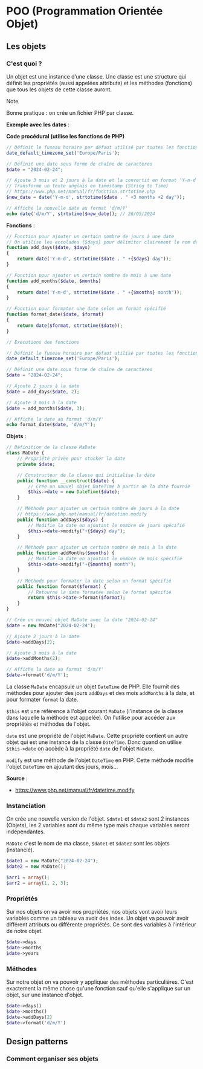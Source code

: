 # POO (Programmation Orientée Objet)

## Les objets

### C'est quoi ?

Un objet est une instance d’une classe. Une classe est une structure qui définit les propriétés (aussi appelées attributs) et les méthodes (fonctions) que tous les objets de cette classe auront.

> [!NOTE]
> Bonne pratique : on crée un fichier PHP par classe.

**Exemple avec les dates** :

**Code procédural (utilise les fonctions de PHP)**
```php
// Définit le fuseau horaire par défaut utilisé par toutes les fonctions de date/heure
date_default_timezone_set('Europe/Paris');

// Définit une date sous forme de chaîne de caractères
$date = "2024-02-24";

// Ajoute 3 mois et 2 jours à la date et la convertit en format 'Y-m-d'
// Transforme un texte anglais en timestamp (String to Time)
// https://www.php.net/manual/fr/function.strtotime.php
$new_date = date('Y-m-d', strtotime($date . " +3 months +2 day"));

// Affiche la nouvelle date au format 'd/m/Y'
echo date('d/m/Y', strtotime($new_date)); // 26/05/2024
```

**Fonctions** :
```php
// Fonction pour ajouter un certain nombre de jours à une date
// On utilise les accolades {$days} pour délimiter clairement le nom de la variable
function add_days($date, $days)
{
    return date('Y-m-d', strtotime($date . " +{$days} day"));
}

// Fonction pour ajouter un certain nombre de mois à une date
function add_months($date, $months)
{
    return date('Y-m-d', strtotime($date . " +{$months} month"));
}

// Fonction pour formater une date selon un format spécifié
function format_date($date, $format)
{
    return date($format, strtotime($date));
}

// Executions des fonctions

// Définit le fuseau horaire par défaut utilisé par toutes les fonctions de date/heure
date_default_timezone_set('Europe/Paris');

// Définit une date sous forme de chaîne de caractères
$date = "2024-02-24";

// Ajoute 2 jours à la date
$date = add_days($date, 2);

// Ajoute 3 mois à la date
$date = add_months($date, 3);

// Affiche la date au format 'd/m/Y'
echo format_date($date, 'd/m/Y');
```

**Objets** :
```php
// Définition de la classe MaDate
class MaDate {
    // Propriété privée pour stocker la date
    private $date;

    // Constructeur de la classe qui initialise la date
    public function __construct($date) {
        // Crée un nouvel objet DateTime à partir de la date fournie
        $this->date = new DateTime($date);
    }

    // Méthode pour ajouter un certain nombre de jours à la date
    // https://www.php.net/manual/fr/datetime.modify
    public function addDays($days) {
        // Modifie la date en ajoutant le nombre de jours spécifié
        $this->date->modify("+{$days} day");
    }

    // Méthode pour ajouter un certain nombre de mois à la date
    public function addMonths($months) {
        // Modifie la date en ajoutant le nombre de mois spécifié
        $this->date->modify("+{$months} month");
    }

    // Méthode pour formater la date selon un format spécifié
    public function format($format) {
        // Retourne la date formatée selon le format spécifié
        return $this->date->format($format);
    }
}

// Crée un nouvel objet MaDate avec la date "2024-02-24"
$date = new MaDate("2024-02-24");

// Ajoute 2 jours à la date
$date->addDays(2);

// Ajoute 3 mois à la date
$date->addMonths(2);

// Affiche la date au format 'd/m/Y'
$date->format('d/m/Y');
```
  
La classe `MaDate` encapsule un objet `DateTime` de PHP. Elle fournit des méthodes pour ajouter des jours `addDays` et des mois `addMonths` à la date, et pour formater `format` la date.  
  
`$this` est une référence à l'objet courant `MaDate` (l'instance de la classe dans laquelle la méthode est appelée). On l'utilise pour accéder aux propriétés et méthodes de l'objet.  
  
`date` est une propriété de l'objet `MaDate`. Cette propriété contient un autre objet qui est une instance de la classe `DateTime`. Donc quand on utilise `$this->date` on accède à la propriété `date` de l'objet `MaDate`.  
  
`modify` est une méthode de l'objet `DateTime` en PHP. Cette méthode modifie l'objet `DateTime` en ajoutant des jours, mois...

**Source** :
- https://www.php.net/manual/fr/datetime.modify  


### Instanciation

On crée une nouvelle version de l'objet. `$date1` et `$date2` sont 2 instances (Objets), les 2 variables sont du même type mais chaque variables seront indépendantes. 

`MaDate` c'est le nom de ma classe, `$date1` et `$date2` sont les objets (instancié).

```php
$date1 = new MaDate("2024-02-24");
$date2 = new MaDate();
```
```php
$arr1 = array();
$arr2 = array(1, 2, 3);
```

### Propriétés

Sur nos objets on va avoir nos propriétés, nos objets vont avoir leurs variables comme un tableau va avoir des index. 
Un objet va pouvoir avoir différent attributs ou différente propriétés. Ce sont des variables à l'intérieur de notre objet.

```php
$date->days
$date->months
$date->years

```

### Méthodes

Sur notre objet on va pouvoir y appliquer des méthodes particulières. C'est exactement la même chose qu'une fonction sauf qu'elle s'applique sur un objet, sur une instance d'objet.

```php
$date->days()
$date->months()
$date->addDays(2)
$date->format('d/m/Y')

```

## Design patterns

### Comment organiser ses objets
